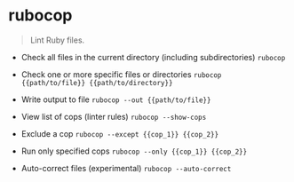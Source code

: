 # rubocop
> Lint Ruby files.

- Check all files in the current directory (including subdirectories)
`rubocop`

- Check one or more specific files or directories
`rubocop {{path/to/file}} {{path/to/directory}}`

- Write output to file
`rubocop --out {{path/to/file}}`

- View list of cops (linter rules)
`rubocop --show-cops`

- Exclude a cop
`rubocop --except {{cop_1}} {{cop_2}}`

- Run only specified cops
`rubocop --only {{cop_1}} {{cop_2}}`

- Auto-correct files (experimental)
`rubocop --auto-correct`
